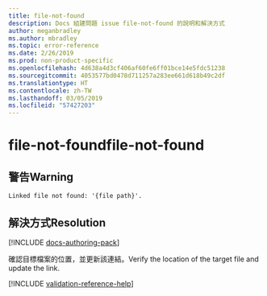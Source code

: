 ```yaml
---
title: file-not-found
description: Docs 組建問題 issue file-not-found 的說明和解決方式
author: meganbradley
ms.author: mbradley
ms.topic: error-reference
ms.date: 2/26/2019
ms.prod: non-product-specific
ms.openlocfilehash: 4d638a4d3cf406af60fe6ff01bce14e5fdc51238
ms.sourcegitcommit: 4053577bd0478d711257a283ee661d618b49c2df
ms.translationtype: HT
ms.contentlocale: zh-TW
ms.lasthandoff: 03/05/2019
ms.locfileid: "57427203"
---
```

# <a name="file-not-found"></a><span data-ttu-id="e0096-103">file-not-found</span><span class="sxs-lookup"><span data-stu-id="e0096-103">file-not-found</span></span>

## <a name="warning"></a><span data-ttu-id="e0096-104">警告</span><span class="sxs-lookup"><span data-stu-id="e0096-104">Warning</span></span>

`Linked file not found: '{file path}'.`

## <a name="resolution"></a><span data-ttu-id="e0096-105">解決方式</span><span class="sxs-lookup"><span data-stu-id="e0096-105">Resolution</span></span>

[!INCLUDE [docs-authoring-pack](includes/docs-authoring-pack.md)]

<span data-ttu-id="e0096-106">確認目標檔案的位置，並更新該連結。</span><span class="sxs-lookup"><span data-stu-id="e0096-106">Verify the location of the target file and update the link.</span></span>

<!--make sure to add this file to your includes folder and verify the path-->
[!INCLUDE [validation-reference-help](includes/validation-reference-help.md)]
